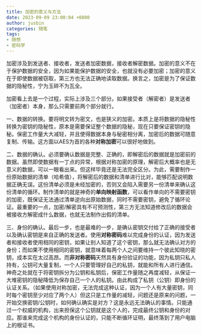 ```yaml
---
title: 加密的意义与方法
date: 2023-09-09 23:00:04 +0800
author: jusbin
categories: 随笔
tags:
- 随想
- 密码学
---
```

加密涉及到发送者、接收者，发送者加密数据，接收者解密数据。加密的意义不在于保护数据的安全，因为如果能保护数据的安全，也就没有必要加密；加密的意义在于即使数据被窃取，第三方也无法正确地读取数据。换言之，加密是为了保证数据的隐秘性，宁为玉碎不为瓦全。

加密看上去是一个过程，实际上涉及三个部分。如果接受者（解密者）是发送者（加密者）本身，那么只需要前两个部分就行。

一、数据的转换。要将明文转为密文，也是狭义的加密。本质上是将数据的隐秘性转换为密钥的隐秘性，原本是需要保证整个数据的隐秘，现在只要保证密钥的隐秘。保密工作量大大减轻，并且使得数据本身与秘密相分离，加密后的数据可随意复制、传输。这方面以AES为首的各种**对称加密**可以很好地做到。

二、数据的确认。必须要确认数据是完整、正确的，即解密后的数据就是加密前的数据。虽然即使数据有一丁点的异常，根据对称加密的原理，解密后大概率也是无意义的数据，可以一眼看出来。但这样毕竟还是无法完全区分。为此，需要制作一份原始数据的清单（哈希值），将解密后的数据和清单进行比对，能够匹配说明数据正确无误。这份清单必须是未经加密的，否则又会陷入需要另一份清单来确认这份清单的循环。制作清单的就是神奇的**单向映射函数**，可以看作单向的不需要密钥的加密，既保证无法通过清单逆向出原始数据，同时不需要密钥，避免了循环论证。最重要的一点，加密/解密具有不可预测性，第三方无法知道修改后的数据会被接收方解密成什么数据，也就无法制作出假的清单。

三、身份的确认。最后一步，也是最难的一步，是确认密钥交付给了正确的接受者以及确认密钥是来自正确的发送者。使用**对称密码**难以完成身份的认证，因为发送者和接收者使用相同的密钥，如果让别人知道了这个密钥，那么就无法确认对方的身份；而如果不使用相同的密钥，就意味着每两个人之间要维持一个彼此知晓的密钥，成本实在太过高昂。而**非对称密码**天然具有身份验证的功能，因为私钥只私人持有，公钥可大量复制，一个人只要管理好自己的私钥，就能和所有人进行通信。神奇之处就在于将密钥拆分为公钥和私钥后，保密工作量随之再度减轻，从保证一大堆密钥的隐秘降低为保存自己一个人的私钥。由此构成了私钥（公钥）即身份的认证关系。（如果使用对称加密，无法完成这种认证，因为一个人有大量密钥，同时每个密钥至少对应了两个人）但这只是工作量的减轻，问题还是原来的问题，一开始交换密钥/公钥时，如何确认确实是对方？这是永远无法确认的事情。只能通过一个权威的机构，出来担保这个公钥就是这个人的，完成最终公钥和身份的对应。那谁来完成这个机构的身份认证的，只能不断循环证明，最终落到了用户电脑上的根证书。
